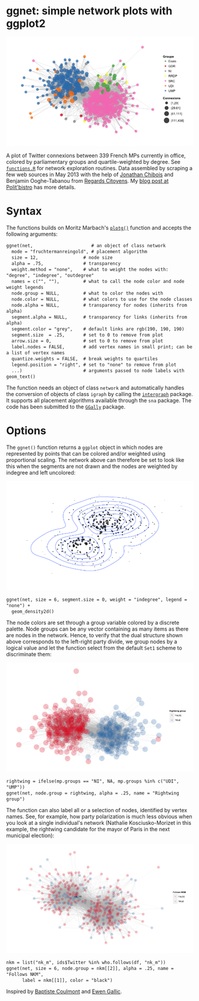 # ggnet: simple network plots with ggplot2

![French MPs on Twitter](example1.png)

A plot of Twitter connexions between 339 French MPs currently in office, colored by parliamentary groups and quartile-weighted by degree. See [`functions.R`][fn] for network exploration routines. Data assembled by scraping a few web sources in May 2013 with the help of [Jonathan Chibois][jc] and Benjamin Ooghe-Tabanou from [Regards Citoyens][rc]. My [blog post at Polit'bistro][pb] has more details.

[bc]: http://coulmont.com/index.php?s=d%C3%A9put%C3%A9s
[jc]: http://laspic.hypotheses.org/
[rc]: http://www.regardscitoyens.org/
[eg]: http://freakonometrics.blog.free.fr/index.php?post/Twitter-deputes
[fn]: functions.R
[pb]: http://politbistro.hypotheses.org/1752

# Syntax

The functions builds on Moritz Marbach's [`plotg()`][mm] function and accepts the following arguments:

    ggnet(net,                      # an object of class network
      mode = "fruchtermanreingold", # placement algorithm
      size = 12,                 # node size
      alpha = .75,               # transparency
      weight.method = "none",    # what to weight the nodes with: "degree", "indegree", "outdegree"
      names = c("", ""),         # what to call the node color and node weight legends
      node.group = NULL,         # what to color the nodes with
      node.color = NULL,         # what colors to use for the node classes
      node.alpha = NULL,         # transparency for nodes (inherits from alpha)
      segment.alpha = NULL,      # transparency for links (inherits from alpha)
      segment.color = "grey",    # default links are rgb(190, 190, 190)
      segment.size  = .25,       # set to 0 to remove from plot
      arrow.size = 0,            # set to 0 to remove from plot
      label.nodes = FALSE,       # add vertex names in small print; can be a list of vertex names
      quantize.weights = FALSE,  # break weights to quartiles
      legend.position = "right", # set to "none" to remove from plot
      ...)                       # arguments passed to node labels with geom_text()

[mm]: http://sumtxt.wordpress.com/2011/07/02/visualizing-networks-with-ggplot2-in-r/

The function needs an object of class `network` and automatically handles the conversion of objects of class `igraph` by calling the [`intergraph`][ig] package. It supports all placement algorithms available through the `sna` package. The code has been submitted to the [`GGally`][gg] package.

[ig]: http://intergraph.r-forge.r-project.org/
[gg]: https://github.com/ggobi/ggally

# Options

The `ggnet()` function returns a `ggplot` object in which nodes are represented by points that can be colored and/or weighted using proportional scaling. The network above can therefore be set to look like this when the segments are not drawn and the nodes are weighted by indegree and left uncolored:

![](example2.png)

    ggnet(net, size = 6, segment.size = 0, weight = "indegree", legend = "none") + 
      geom_density2d()

The node colors are set through a group variable colored by a discrete palette. Node groups can be any vector containing as many items as there are nodes in the network. Hence, to verify that the dual structure shown above corresponds to the left-right party divide, we group nodes by a logical value and let the function select from the default `Set1` scheme to discriminate them:

![](example3.png)

    rightwing = ifelse(mp.groups == "NI", NA, mp.groups %in% c("UDI", "UMP"))
    ggnet(net, node.group = rightwing, alpha = .25, name = "Rightwing group")

The function can also label all or a selection of nodes, identified by vertex names. See, for example, how party polarization is much less obvious when you look at a single individual's network (Nathalie Kosciusko-Morizet in this example, the rightwing candidate for the mayor of Paris in the next municipal election):

![](example4.png)

    nkm = list("nk_m", ids$Twitter %in% who.follows(df, "nk_m"))
    ggnet(net, size = 6, node.group = nkm[[2]], alpha = .25, name = "Follows NKM",
          label = nkm[[1]], color = "black")

Inspired by [Baptiste Coulmont][bc] and [Ewen Gallic][eg].
